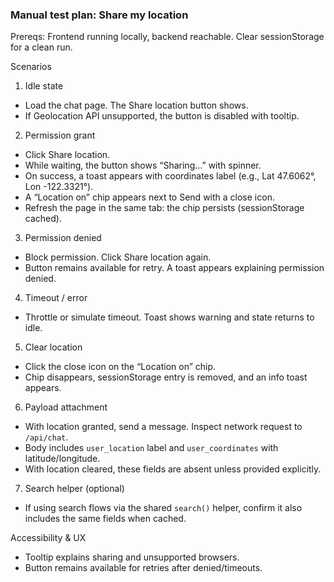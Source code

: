 ### Manual test plan: Share my location

Prereqs: Frontend running locally, backend reachable. Clear sessionStorage for a clean run.

Scenarios

1) Idle state
- Load the chat page. The Share location button shows.
- If Geolocation API unsupported, the button is disabled with tooltip.

2) Permission grant
- Click Share location.
- While waiting, the button shows “Sharing…” with spinner.
- On success, a toast appears with coordinates label (e.g., Lat 47.6062°, Lon -122.3321°).
- A “Location on” chip appears next to Send with a close icon.
- Refresh the page in the same tab: the chip persists (sessionStorage cached).

3) Permission denied
- Block permission. Click Share location again.
- Button remains available for retry. A toast appears explaining permission denied.

4) Timeout / error
- Throttle or simulate timeout. Toast shows warning and state returns to idle.

5) Clear location
- Click the close icon on the “Location on” chip.
- Chip disappears, sessionStorage entry is removed, and an info toast appears.

6) Payload attachment
- With location granted, send a message. Inspect network request to `/api/chat`.
- Body includes `user_location` label and `user_coordinates` with latitude/longitude.
- With location cleared, these fields are absent unless provided explicitly.

7) Search helper (optional)
- If using search flows via the shared `search()` helper, confirm it also includes the same fields when cached.

Accessibility & UX
- Tooltip explains sharing and unsupported browsers.
- Button remains available for retries after denied/timeouts.


